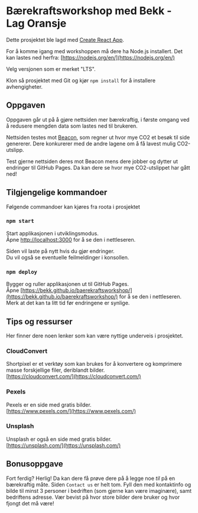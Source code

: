 # Bærekraftsworkshop med Bekk - Lag Oransje

Dette prosjektet ble lagd med [Create React App](https://github.com/facebook/create-react-app).

For å komme igang med workshoppen må dere ha Node.js installert. Det kan lastes ned herfra: [https://nodejs.org/en/](https://nodejs.org/en/)

Velg versjonen som er merket "LTS".

Klon så prosjektet med Git og kjør `npm install` for å installere avhengigheter.

## Oppgaven

Oppgaven går ut på å gjøre nettsiden mer bærekraftig, i første omgang ved å redusere mengden data som lastes ned til brukeren.

Nettsiden testes mot [Beacon](https://digitalbeacon.co/), som regner ut hvor mye CO2 et besøk til side genererer. Dere konkurerer med de andre lagene om å få lavest mulig CO2-utslipp.

Test gjerne nettsiden deres mot Beacon mens dere jobber og dytter ut endringer til GitHub Pages. Da kan dere se hvor mye CO2-utslippet har gått ned!

## Tilgjengelige kommandoer

Følgende commandoer kan kjøres fra roota i prosjektet

### `npm start`

Start applikasjonen i utviklingsmodus.\
Åpne [http://localhost:3000](http://localhost:3000) for å se den i nettleseren.

Siden vil laste på nytt hvis du gjør endringer.\
Du vil også se eventuelle feilmeldinger i konsollen.

### `npm deploy`

Bygger og ruller applikasjonen ut til GitHub Pages.\
Åpne [https://bekk.github.io/baerekraftsworkshop/](https://bekk.github.io/baerekraftsworkshop/) for å se den i nettleseren.\
Merk at det kan ta litt tid før endringene er synlige.

## Tips og ressurser

Her finner dere noen lenker som kan være nyttige underveis i prosjektet.

### CloudConvert

Shortpixel er et verktøy som kan brukes for å konvertere og komprimere masse forskjellige filer, deriblandt bilder.\
[https://cloudconvert.com/](https://cloudconvert.com/)

### Pexels

Pexels er en side med gratis bilder.\
[https://www.pexels.com/](https://www.pexels.com/)

### Unsplash

Unsplash er også en side med gratis bilder.\
[https://unsplash.com/](https://unsplash.com/)

## Bonusoppgave

Fort ferdig? Herlig! Da kan dere få prøve dere på å legge noe _til_ på en bærekraftig måte. Siden `Contact us` er helt tom. Fyll den med kontaktinfo og bilde til minst 3 personer i bedriften (som gjerne kan være imaginære), samt bedriftens adresse. Vær bevist på hvor store bilder dere bruker og hvor fjongt det må være!
